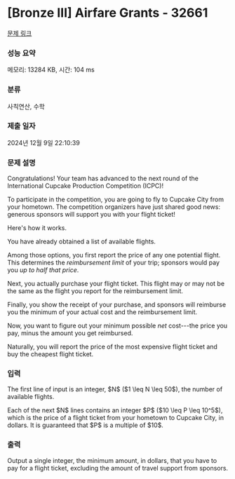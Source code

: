 # [Bronze III] Airfare Grants - 32661 

[문제 링크](https://www.acmicpc.net/problem/32661) 

### 성능 요약

메모리: 13284 KB, 시간: 104 ms

### 분류

사칙연산, 수학

### 제출 일자

2024년 12월 9일 22:10:39

### 문제 설명

<p>Congratulations! Your team has advanced to the next round of the International Cupcake Production Competition (ICPC)!</p>

<p>To participate in the competition, you are going to fly to Cupcake City from your hometown. The competition organizers have just shared good news: generous sponsors will support you with your flight ticket!</p>

<p>Here's how it works.</p>

<p>You have already obtained a list of available flights.</p>

<p>Among those options, you first report the price of any one potential flight. This determines the <em>reimbursement limit</em> of your trip; sponsors would pay you <em>up to half that price</em>.</p>

<p>Next, you actually purchase your flight ticket. This flight may or may not be the same as the flight you report for the reimbursement limit.</p>

<p>Finally, you show the receipt of your purchase, and sponsors will reimburse you the minimum of your actual cost and the reimbursement limit.</p>

<p>Now, you want to figure out your minimum possible <em>net</em> cost---the price you pay, minus the amount you get reimbursed.</p>

<p>Naturally, you will report the price of the most expensive flight ticket and buy the cheapest flight ticket.</p>

### 입력 

 <p>The first line of input is an integer, $N$ ($1 \leq N \leq 50$), the number of available flights.</p>

<p>Each of the next $N$ lines contains an integer $P$ ($10 \leq P \leq 10^5$), which is the price of a flight ticket from your hometown to Cupcake City, in dollars. It is guaranteed that $P$ is a multiple of $10$.</p>

### 출력 

 <p>Output a single integer, the minimum amount, in dollars, that you have to pay for a flight ticket, excluding the amount of travel support from sponsors.</p>

